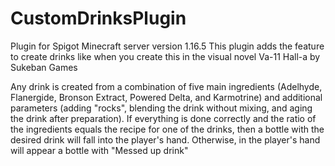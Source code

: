 # CustomDrinksPlugin
Plugin for Spigot Minecraft server version 1.16.5
This plugin adds the feature to create drinks like when you create this in the visual novel Va-11 Hall-a by Sukeban Games
   
Any drink is created from a combination of five main ingredients (Adelhyde, Flanergide, Bronson Extract, Powered Delta, and Karmotrine) and additional parameters (adding "rocks", blending the drink without mixing, and aging the drink after preparation).
If everything is done correctly and the ratio of the ingredients equals the recipe for one of the drinks, then a bottle with the desired drink will fall into the player's hand. Otherwise, in the player's hand will appear a bottle with "Messed up drink"

